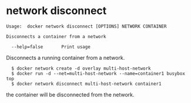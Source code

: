 <!--[metadata]>
+++
title = "network disconnect"
description = "The network disconnect command description and usage"
keywords = ["network, disconnect"]
[menu.main]
parent = "smn_cli"
+++
<![end-metadata]-->

# network disconnect

    Usage:  docker network disconnect [OPTIONS] NETWORK CONTAINER

    Disconnects a container from a network

      --help=false       Print usage

Disconnects a running container from a  network.

```
  $ docker network create -d overlay multi-host-network
  $ docker run -d --net=multi-host-network --name=container1 busybox top
  $ docker network disconnect multi-host-network container1
```

the container will be disconnected from the network.
